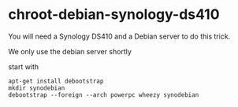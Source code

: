 # chroot-debian-synology-ds410

You will need a Synology DS410 and a Debian server to do this trick.

We only use the debian server shortly

start with


    apt-get install debootstrap
    mkdir synodebian
    debootstrap --foreign --arch powerpc wheezy synodebian

